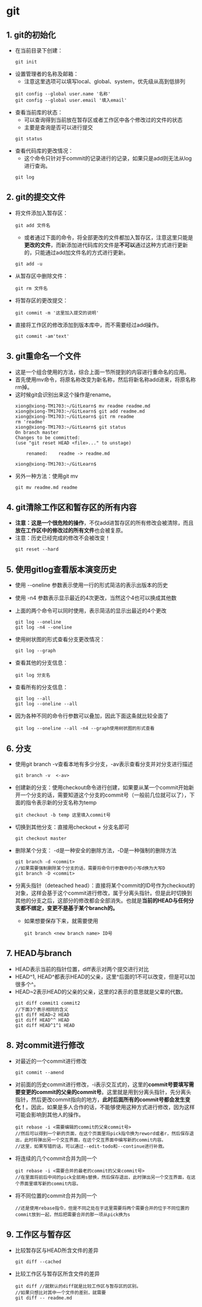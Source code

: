 # git

## 1. git的初始化
- 在当前目录下创建：
    ```
    git init
    ```
- 设置管理者的名称及邮箱：
    - 注意这里选项可以填写local、global、system，优先级从高到低排列
    ```
    git config --global user.name '名称'
    git config --global user.email '填入email'
    ```
- 查看当前库的状态：
    - 可以查询得到当前放在暂存区或者工作区中各个修改过的文件的状态
    - 主要是查询是否可以进行提交
    ```
    git status 
    ```
- 查看代码库的更改情况：
    - 这个命令只针对于commit的记录进行的记录，如果只是add则无法从log进行查询。
    ```
    git log 
    ```

## 2. git的提交文件
- 将文件添加入暂存区：
    ```
    git add 文件名
    ```
    - 或者通过下面的命令，将全部更改的文件都加入暂存区，注意这里只能是**更改的文件**，而新添加进代码库的文件是**不可以**通过这种方式进行更新的，只能通过add加文件名的方式进行更新。
    ```
    git add -u 
    ```

- 从暂存区中删除文件：
    ```
    git rm 文件名
    ```

- 将暂存区的更改提交：
    ```
    git commit -m '这里加入提交的说明'
    ```
- 直接将工作区的修改添加到版本库中，而不需要经过add操作。
    ```
    git commit -am'text'
    ```

## 3. git重命名一个文件
- 这是一个组合使用的方法，综合上面一节所提到的内容进行重命名的应用。
- 首先使用mv命令，将原名称改变为新名称，然后将新名称add进来，将原名称rm掉。
- 这时候git会识别出来这个操作是rename。
    ```
    xiong@xiong-TM1703:~/GitLearn$ mv readme readme.md
    xiong@xiong-TM1703:~/GitLearn$ git add readme.md
    xiong@xiong-TM1703:~/GitLearn$ git rm readme
    rm 'readme'
    xiong@xiong-TM1703:~/GitLearn$ git status
    On branch master
    Changes to be committed:
    (use "git reset HEAD <file>..." to unstage)

        renamed:    readme -> readme.md

    xiong@xiong-TM1703:~/GitLearn$ 
    ```
- 另外一种方法：使用git mv
    ```
    git mv readme.md readme
    ```

## 4. git清除工作区和暂存区的所有内容
- **注意：这是一个很危险的操作**，不仅add进暂存区的所有修改会被清除，而且**放在工作区中的修改过的所有文件**也会被复原。
- 注意：历史已经完成的修改不会被改变！
    ```
    git reset --hard
    ```

## 5. 使用gitlog查看版本演变历史
- 使用 --oneline 参数表示使用一行的形式简洁的表示出版本的历史
- 使用 -n4 参数表示显示最近的4次更改，当然这个4也可以换成其他数
- 上面的两个命令可以同时使用，表示简洁的显示出最近的4个更改

    ```
    git log --oneline
    git log -n4 --oneline
    ```
- 使用树状图的形式查看分支更改情况：
    ```
    git log --graph
    ```
- 查看其他的分支信息：
    ```
    git log 分支名
    ```
- 查看所有的分支信息：
    ```
    git log --all
    git log --oneline --all
    ```
- 因为各种不同的命令行参数可以叠加，因此下面这条就比较全面了
    ```
    git log --oneline --all -n4 --graph使用树状图的形式查看
    ```

## 6. 分支
- 使用git branch -v查看本地有多少分支，-av表示查看分支并对分支进行描述
    ```
    git branch -v  <-av>
    ```
- 创建新的分支：使用checkout命令进行创建，如果要从某一个commit开始新开一个分支的话，需要知道这个分支的commit号（一般前几位就可以了），下面的指令表示新的分支名称为temp
    ```
    git checkout -b temp 这里填入commit号
    ```
- 切换到其他分支：直接用checkout + 分支名即可
    ```
    git checkout master
    ```
- 删除某个分支： -d是一种安全的删除方法，-D是一种强制的删除方法
    ```
    git branch -d <commit>
    //如果需要强制删除某个分支的话，需要将命令行参数中的小写d换为大写D
    git branch -D <commit>
    ```

- 分离头指针（deteached head）：直接将某个commit的ID号作为checkout的对象，这样会基于这个commit进行修改，属于分离头指针。但是此时切换到其他的分支之后，这部分的修改都会全部消失。也就是**当前的HEAD与任何分支都不绑定，变更不是基于某个branch的。**
    - 如果想要保存下来，就需要使用
        ```
        git branch <new branch name> ID号
        ```

## 7. HEAD与branch
- HEAD表示当前的指针位置，diff表示对两个提交进行对比
- HEAD^1, HEAD^都表示HEAD的父亲，这里^后面的1不可以改变，但是可以加很多个^。
- HEAD~2表示HEAD的父亲的父亲，这里的2表示的意思就是父辈的代数。
    ```
    git diff commit1 commit2
    //下面3个表示相同的含义 
    git diff HEAD~2 HEAD
    git diff HEAD^^ HEAD
    git diff HEAD^1^1 HEAD
    ```

## 8. 对commit进行修改
- 对最近的一个commit进行修改
    ```
    git commit --amend
    ```
- 对前面的历史commit进行修改，-i表示交互式的，这里的**commit号要填写需要变更的commit的父亲的commit号**。这里就是用到分离头指针，先分离头指针，然后更改commit指向的地方，**此时后面所有的commit号都会发生变化！**。因此，如果是多人合作的话，不能够使用这种方式进行修改，因为这样可能会影响到其他人的操作。
    ```
    git rebase -i <需要编辑的commit的父亲commit号>
    //然后可以得到一个新的页面，在这个页面里将pick指令换为reword或者r，然后保存退出，此时将弹出另一个交互界面，在这个交互界面中编写新的commit内容。
    //这里，如果写错的话，可以通过--edit-todo和--continue进行补救。
    ```
    
- 将连续的几个commit合并为同一个
    ```
    git rebase -i <需要合并的最老的commit的父亲commit号>
    //在里面将前后中间的pick全部用s替换，然后保存退出，此时弹出另一个交互界面，在这个界面里填写新的commit内容。
    ```
- 将不同位置的commit合并为同一个
    ```
    //还是使用rebase指令，但是不同之处在于这里需要将两个需要合并的位于不同位置的commit放到一起，然后把需要合并的那一项从pick换为s
    ```
## 9. 工作区与暂存区
- 比较暂存区与HEAD所含文件的差异
    ```
    git diff --cached
    ```
- 比较工作区与暂存区所含文件的差异
    ```
    git diff //就默认的diff就是比较工作区与暂存区的区别。
    //如果只想比对其中一个文件的差别，就需要
    git diff -- readme.md
    ```

